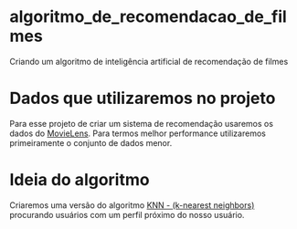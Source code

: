 # algoritmo_de_recomendacao_de_filmes
 Criando um algoritmo de inteligência artificial de recomendação de filmes

# Dados que utilizaremos no projeto
Para esse projeto de criar um sistema de recomendação 
usaremos os dados do <a href="https://grouplens.org/datasets/movielens/">MovieLens</a>. Para termos melhor performance utilizaremos primeiramente o conjunto de dados menor.

# Ideia do algoritmo
Criaremos uma versão do algoritmo <a href="https://en.wikipedia.org/wiki/K-nearest_neighbors_algorithm">KNN - (k-nearest neighbors)</a> procurando usuários com um perfil próximo do nosso usuário.
